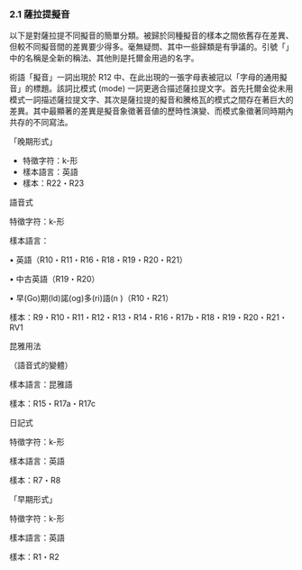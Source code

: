 ### 2.1 薩拉提擬音

以下是對薩拉提不同擬音的簡單分類。被歸於同種擬音的樣本之間依舊存在差異、但較不同擬音間的差異要少得多。毫無疑問、其中一些歸類是有爭議的。引號「」中的名稱是全新的稱法、其他則是托爾金用過的名字。

術語「擬音」一詞出現於 R12 中、在此出現的一張字母表被冠以「字母的通用擬音」的標題。該詞比模式 (mode) 一詞更適合描述薩拉提文字。首先托爾金從未用模式一詞描述薩拉提文字、其次是薩拉提的擬音和騰格瓦的模式之間存在著巨大的差異。其中最顯著的差異是擬音象徵著音値的歷時性演變、而模式象徵著同時期內共存的不同寫法。 

「晚期形式」

- 特徵字符：k-形 
- 樣本語言：英語
- 樣本：R22・R23

語音式

特徵字符：k-形 

樣本語言：

•	英語（R10・R11・R16・R18・R19・R20・R21）

•	中古英語（R19・R20）

•	早(Go)期(ld)諾(og)多(ri)語(n )（R10・R21）

樣本：R9・R10・R11・R12・R13・R14・R16・R17b・R18・R19・R20・R21・RV1

昆雅用法

（語音式的變體）

樣本語言：昆雅語

樣本：R15・R17a・R17c

日記式

特徵字符：k-形 

樣本語言：英語

樣本：R7・R8

「早期形式」

特徵字符：k-形 

樣本語言：英語

樣本：R1・R2

